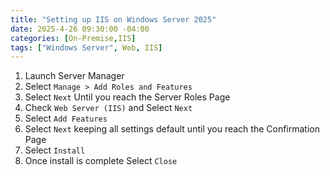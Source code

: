 ```yaml
---
title: "Setting up IIS on Windows Server 2025"
date: 2025-4-26 09:30:00 -04:00
categories: [On-Premise,IIS]
tags: ["Windows Server", Web, IIS]
---
```

1. Launch Server Manager
2. Select `Manage > Add Roles and Features`
3. Select `Next` Until you reach the Server Roles Page
4. Check `Web Server (IIS)` and Select `Next`
5. Select `Add Features`
6. Select `Next` keeping all settings default until you reach the Confirmation Page
7. Select `Install`
8. Once install is complete Select `Close`